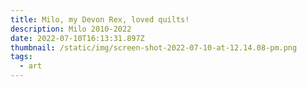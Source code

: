 ```yaml
---
title: Milo, my Devon Rex, loved quilts!
description: Milo 2010-2022
date: 2022-07-10T16:13:31.897Z
thumbnail: /static/img/screen-shot-2022-07-10-at-12.14.08-pm.png
tags:
  - art
---
```

